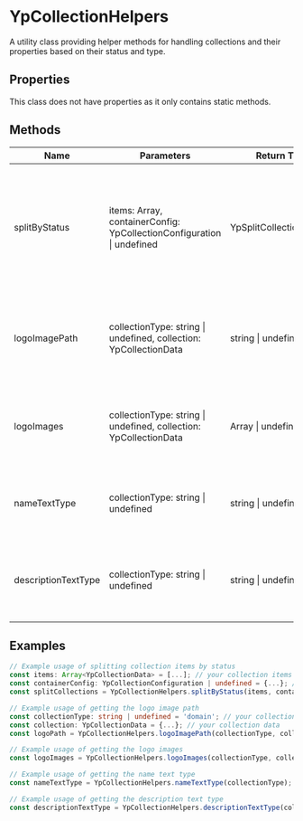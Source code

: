 # YpCollectionHelpers

A utility class providing helper methods for handling collections and their properties based on their status and type.

## Properties

This class does not have properties as it only contains static methods.

## Methods

| Name              | Parameters                                          | Return Type                                  | Description                                                                 |
|-------------------|-----------------------------------------------------|----------------------------------------------|-----------------------------------------------------------------------------|
| splitByStatus     | items: Array<YpCollectionData>, containerConfig: YpCollectionConfiguration \| undefined | YpSplitCollectionsReturn | Splits the collection items into active, archived, and featured based on their status and an optional configuration. |
| logoImagePath     | collectionType: string \| undefined, collection: YpCollectionData | string \| undefined                          | Returns the path to the logo image for the given collection type and collection data. |
| logoImages        | collectionType: string \| undefined, collection: YpCollectionData | Array<YpImageData> \| undefined              | Retrieves the logo images for the given collection type and collection data. |
| nameTextType      | collectionType: string \| undefined                | string \| undefined                          | Determines the text type for the name based on the collection type.          |
| descriptionTextType | collectionType: string \| undefined              | string \| undefined                          | Determines the text type for the description based on the collection type.   |

## Examples

```typescript
// Example usage of splitting collection items by status
const items: Array<YpCollectionData> = [...]; // your collection items
const containerConfig: YpCollectionConfiguration | undefined = {...}; // your optional configuration
const splitCollections = YpCollectionHelpers.splitByStatus(items, containerConfig);

// Example usage of getting the logo image path
const collectionType: string | undefined = 'domain'; // your collection type
const collection: YpCollectionData = {...}; // your collection data
const logoPath = YpCollectionHelpers.logoImagePath(collectionType, collection);

// Example usage of getting the logo images
const logoImages = YpCollectionHelpers.logoImages(collectionType, collection);

// Example usage of getting the name text type
const nameTextType = YpCollectionHelpers.nameTextType(collectionType);

// Example usage of getting the description text type
const descriptionTextType = YpCollectionHelpers.descriptionTextType(collectionType);
```